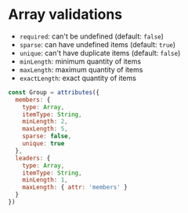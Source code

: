 # Array validations

- `required`: can't be undefined (default: `false`)
- `sparse`: can have undefined items (default: `true`)
- `unique`: can't have duplicate items (default: `false`)
- `minLength`: minimum quantity of items
- `maxLength`: maximum quantity of items
- `exactLength`: exact quantity of items

```javascript
const Group = attributes({
  members: {
    type: Array,
    itemType: String,
    minLength: 2,
    maxLength: 5,
    sparse: false,
    unique: true
  },
  leaders: {
    type: Array,
    itemType: String,
    minLength: 1,
    maxLength: { attr: 'members' }
  }
})
```
